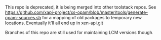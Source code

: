This repo is deprecated, it is being merged into other toolstack repos.
See https://github.com/xapi-project/xs-opam/blob/master/tools/generate-opam-sources.sh for a mapping of old packages to temporary new locations.
Eventually it'll all end up in xen-api.git

Branches of this repo are still used for maintaining LCM versions though.
